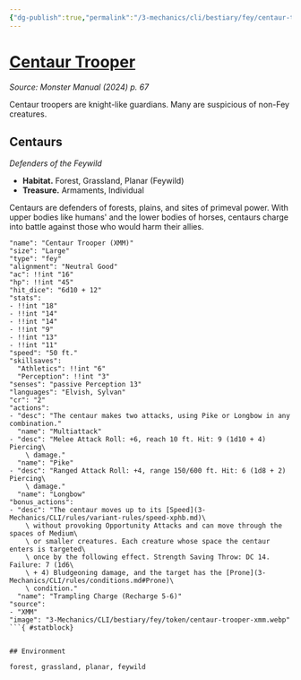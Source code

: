 ```yaml
---
{"dg-publish":true,"permalink":"/3-mechanics/cli/bestiary/fey/centaur-trooper-xmm/","tags":["ttrpg-cli/compendium/src/5e/xmm","ttrpg-cli/monster/cr/2","ttrpg-cli/monster/environment/feywild","ttrpg-cli/monster/environment/forest","ttrpg-cli/monster/environment/grassland","ttrpg-cli/monster/environment/planar","ttrpg-cli/monster/size/large","ttrpg-cli/monster/type/fey"],"noteIcon":""}
---
```


# [Centaur Trooper](3-Mechanics\CLI\bestiary\fey/centaur-trooper-xmm.md)
*Source: Monster Manual (2024) p. 67*  

Centaur troopers are knight-like guardians. Many are suspicious of non-Fey creatures.

## Centaurs

*Defenders of the Feywild*

- **Habitat.** Forest, Grassland, Planar (Feywild)  
- **Treasure.** Armaments, Individual  

Centaurs are defenders of forests, plains, and sites of primeval power. With upper bodies like humans' and the lower bodies of horses, centaurs charge into battle against those who would harm their allies.

```statblock
"name": "Centaur Trooper (XMM)"
"size": "Large"
"type": "fey"
"alignment": "Neutral Good"
"ac": !!int "16"
"hp": !!int "45"
"hit_dice": "6d10 + 12"
"stats":
- !!int "18"
- !!int "14"
- !!int "14"
- !!int "9"
- !!int "13"
- !!int "11"
"speed": "50 ft."
"skillsaves":
  "Athletics": !!int "6"
  "Perception": !!int "3"
"senses": "passive Perception 13"
"languages": "Elvish, Sylvan"
"cr": "2"
"actions":
- "desc": "The centaur makes two attacks, using Pike or Longbow in any combination."
  "name": "Multiattack"
- "desc": "Melee Attack Roll: +6, reach 10 ft. Hit: 9 (1d10 + 4) Piercing\
    \ damage."
  "name": "Pike"
- "desc": "Ranged Attack Roll: +4, range 150/600 ft. Hit: 6 (1d8 + 2) Piercing\
    \ damage."
  "name": "Longbow"
"bonus_actions":
- "desc": "The centaur moves up to its [Speed](3-Mechanics/CLI/rules/variant-rules/speed-xphb.md)\
    \ without provoking Opportunity Attacks and can move through the spaces of Medium\
    \ or smaller creatures. Each creature whose space the centaur enters is targeted\
    \ once by the following effect. Strength Saving Throw: DC 14. Failure: 7 (1d6\
    \ + 4) Bludgeoning damage, and the target has the [Prone](3-Mechanics/CLI/rules/conditions.md#Prone)\
    \ condition."
  "name": "Trampling Charge (Recharge 5-6)"
"source":
- "XMM"
"image": "3-Mechanics/CLI/bestiary/fey/token/centaur-trooper-xmm.webp"
```{ #statblock}


## Environment

forest, grassland, planar, feywild